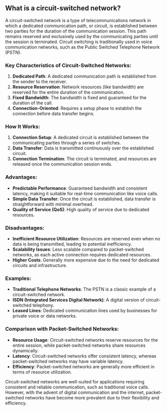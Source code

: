## What is a circuit-switched network?

A circuit-switched network is a type of telecommunications network in which a dedicated communication path, or circuit, is established between two parties for the duration of the communication session. This path remains reserved and exclusively used by the communicating parties until the session is terminated. Circuit switching is traditionally used in voice communication networks, such as the Public Switched Telephone Network (PSTN).

### Key Characteristics of Circuit-Switched Networks:
1. **Dedicated Path**: A dedicated communication path is established from the sender to the receiver.
2. **Resource Reservation**: Network resources (like bandwidth) are reserved for the entire duration of the communication.
3. **Fixed Bandwidth**: The bandwidth is fixed and guaranteed for the duration of the call.
4. **Connection-Oriented**: Requires a setup phase to establish the connection before data transfer begins.

### How It Works:
1. **Connection Setup**: A dedicated circuit is established between the communicating parties through a series of switches.
2. **Data Transfer**: Data is transmitted continuously over the established circuit.
3. **Connection Termination**: The circuit is terminated, and resources are released once the communication session ends.

### Advantages:
- **Predictable Performance**: Guaranteed bandwidth and consistent latency, making it suitable for real-time communication like voice calls.
- **Simple Data Transfer**: Once the circuit is established, data transfer is straightforward with minimal overhead.
- **Quality of Service (QoS)**: High quality of service due to dedicated resources.

### Disadvantages:
- **Inefficient Resource Utilization**: Resources are reserved even when no data is being transmitted, leading to potential inefficiency.
- **Scalability Issues**: Less scalable compared to packet-switched networks, as each active connection requires dedicated resources.
- **Higher Costs**: Generally more expensive due to the need for dedicated circuits and infrastructure.

### Examples:
- **Traditional Telephone Networks**: The PSTN is a classic example of a circuit-switched network.
- **ISDN (Integrated Services Digital Network)**: A digital version of circuit-switched telephony.
- **Leased Lines**: Dedicated communication lines used by businesses for private voice or data networks.

### Comparison with Packet-Switched Networks:
- **Resource Usage**: Circuit-switched networks reserve resources for the entire session, while packet-switched networks share resources dynamically.
- **Latency**: Circuit-switched networks offer consistent latency, whereas packet-switched networks may have variable latency.
- **Efficiency**: Packet-switched networks are generally more efficient in terms of resource utilization.

Circuit-switched networks are well-suited for applications requiring consistent and reliable communication, such as traditional voice calls. However, with the advent of digital communication and the internet, packet-switched networks have become more prevalent due to their flexibility and efficiency.